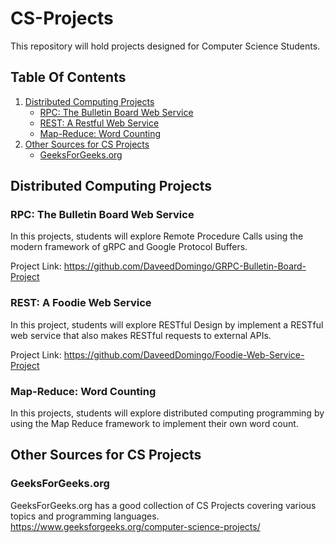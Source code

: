 # CS-Projects
This repository will hold projects designed for Computer Science Students.

## Table Of Contents
1. [Distributed Computing Projects](#distributed-computing-projects)
    * [RPC: The Bulletin Board Web Service](#rpc--the-bulletin-board-web-service)
    * [REST: A Restful Web Service](#rest--a-restful-web-service)
    * [Map-Reduce: Word Counting](#map-reduce--word-counting)
2. [Other Sources for CS Projects](#other-sources-for-cs-projects)
    * [GeeksForGeeks.org](#geeksforgeeks)

## Distributed Computing Projects <a name="distributed-computing-projects"></a>
### RPC: The Bulletin Board Web Service <a name="rpc--the-bulletin-board-web-service"></a>
In this projects, students will explore Remote Procedure Calls using the modern framework of gRPC and Google Protocol Buffers.

Project Link: https://github.com/DaveedDomingo/GRPC-Bulletin-Board-Project
### REST: A Foodie Web Service <a name="rest--a-restful-web-service"></a> 
In this project, students will explore RESTful Design by implement a RESTful web service that also makes RESTful requests to external APIs.  

Project Link: https://github.com/DaveedDomingo/Foodie-Web-Service-Project
### Map-Reduce: Word Counting <a name="map-reduce--word-counting"></a>
In this projects, students will explore distributed computing programming by using the Map Reduce framework to implement their own word count. 

## Other Sources for CS Projects <a name="other-sources-for-cs-projects"></a>
### GeeksForGeeks.org <a name="geeksforgeeks"></a>
GeeksForGeeks.org has a good collection of CS Projects covering various topics and programming languages. https://www.geeksforgeeks.org/computer-science-projects/
